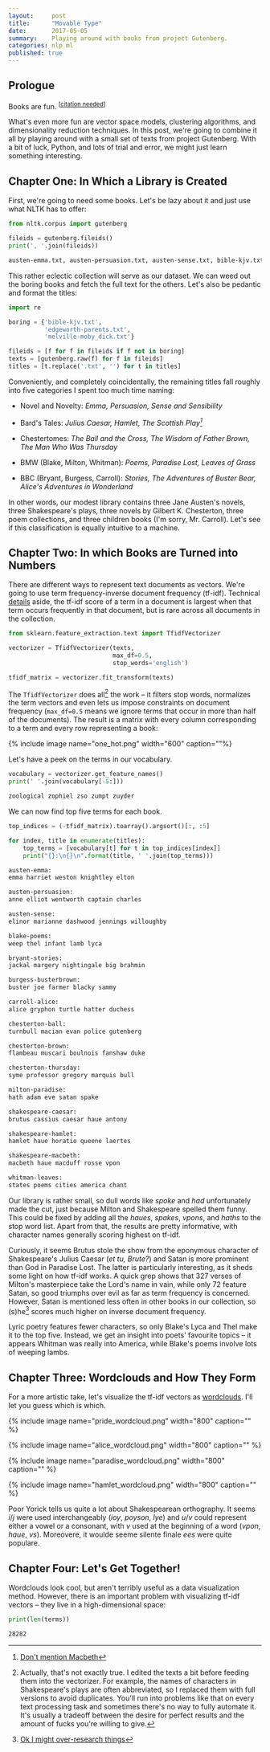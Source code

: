 ```yaml
---
layout:     post
title:      "Movable Type"
date:       2017-05-05
summary:    Playing around with books from project Gutenberg.
categories: nlp ml
published: true
---
```


## Prologue

Books are fun. <sup>[[citation needed](https://xkcd.com/285)]</sup> 

What's even more fun are vector space models, clustering algorithms, and dimensionality reduction techniques. In this post, we're going to combine it all by playing around with a small set of texts from project Gutenberg. With a bit of luck, Python, and lots of trial and error, we might just learn something interesting.

## Chapter One: In Which a Library is Created
First, we're going to need some books. Let's be lazy about it and just use what NLTK has to offer: 

```python
from nltk.corpus import gutenberg

fileids = gutenberg.fileids()
print(', '.join(fileids))
```

```sh
austen-emma.txt, austen-persuasion.txt, austen-sense.txt, bible-kjv.txt, blake-poems.txt, bryant-stories.txt, burgess-busterbrown.txt, carroll-alice.txt, chesterton-ball.txt, chesterton-brown.txt, chesterton-thursday.txt, edgeworth-parents.txt, melville-moby_dick.txt, milton-paradise.txt, shakespeare-caesar.txt, shakespeare-hamlet.txt, shakespeare-macbeth.txt, whitman-leaves.txt
```

This rather eclectic collection will serve as our dataset. We can weed out the boring books and fetch the full text for the others. Let's also be pedantic and format the titles:

```python
import re

boring = {'bible-kjv.txt',
          'edgeworth-parents.txt',
          'melville-moby_dick.txt'}

fileids = [f for f in fileids if f not in boring]
texts = [gutenberg.raw(f) for f in fileids]
titles = [t.replace('.txt', '') for t in titles]
```

Conveniently, and completely coincidentally, the remaining titles fall roughly into five categories I spent too much time naming:
 
- Novel and Novelty: *Emma, Persuasion, Sense and Sensibility*

- Bard's Tales: *Julius Caesar, Hamlet, The Scottish Play[^1]*

- Chestertomes: *The Ball and the Cross, The Wisdom of Father Brown, The Man Who Was Thursday*

- BMW (Blake, Milton, Whitman): *Poems, Paradise Lost, Leaves of Grass*

- BBC (Bryant, Burgess, Carroll): *Stories, The Adventures of Buster Bear, Alice's Adventures in Wonderland*

In other words, our modest library contains three Jane Austen's novels, three Shakespeare's plays, three novels by Gilbert K. Chesterton, three poem collections, and three children books (I'm sorry, Mr. Carroll). Let's see if this classification is equally intuitive to a machine.

## Chapter Two: In which Books are Turned into Numbers
There are different ways to represent text documents as vectors. We're going to use term frequency-inverse document frequency (tf-idf). Technical [details](https://en.wikipedia.org/wiki/Tf–idf) aside, the tf-idf score of a term in a document is largest when that term occurs frequently in that document, but is rare across all documents in the collection. 

```python
from sklearn.feature_extraction.text import TfidfVectorizer

vectorizer = TfidfVectorizer(texts,
                             max_df=0.5,
                             stop_words='english')

tfidf_matrix = vectorizer.fit_transform(texts)
```

The `TfidfVectorizer` does all[^2] the work – it filters stop words, normalizes the term vectors and even lets us impose constraints on document frequency (`max_df=0.5` means we ignore terms that occur in more than half of the documents). The result is a matrix with every column corresponding to a term and every row representing a book:

{% include image name="one_hot.png" width="600" caption=""%}

Let's have a peek on the terms in our vocabulary.
```python
vocabulary = vectorizer.get_feature_names()
print(' '.join(vocabulary[-5:]))
```
```sh
zoological zophiel zso zumpt zuyder
```

We can now find top five terms for each book. 
```python
top_indices = (-tfidf_matrix).toarray().argsort()[:, :5]

for index, title in enumerate(titles):
    top_terms = [vocabulary[t] for t in top_indices[index]]
    print("{}:\n{}\n".format(title, ' '.join(top_terms)))
```

```sh
austen-emma: 
emma harriet weston knightley elton

austen-persuasion:
anne elliot wentworth captain charles

austen-sense:
elinor marianne dashwood jennings willoughby

blake-poems:
weep thel infant lamb lyca

bryant-stories:
jackal margery nightingale big brahmin

burgess-busterbrown:
buster joe farmer blacky sammy

carroll-alice:
alice gryphon turtle hatter duchess

chesterton-ball:
turnbull macian evan police gutenberg

chesterton-brown:
flambeau muscari boulnois fanshaw duke

chesterton-thursday:
syme professor gregory marquis bull

milton-paradise:
hath adam eve satan spake

shakespeare-caesar:
brutus cassius caesar haue antony

shakespeare-hamlet:
hamlet haue horatio queene laertes

shakespeare-macbeth:
macbeth haue macduff rosse vpon

whitman-leaves:
states poems cities america chant
```

Our library is rather small, so dull words like *spoke* and *had* unfortunately made the cut, just because Milton and Shakespeare spelled them funny. This could be fixed by adding all the *haues*, *spakes*, *vpons*, and *haths* to the stop word list. Apart from that, the results are pretty informative, with character names generally scoring highest on tf-idf.

Curiously, it seems Brutus stole the show from the eponymous character of Shakespeare's Julius Caesar (*et tu, Brute?*) and Satan is more prominent than God in Paradise Lost. The latter is particularly interesting, as it sheds some light on how tf-idf works. A quick grep shows that 327 verses of Milton's masterpiece take the Lord's name in vain, while only 72 feature Satan, so good triumphs over evil as far as term frequency is concerned. However, Satan is mentioned less often in other books in our collection, so (s)he[^3] scores much higher on inverse document frequency. 

Lyric poetry features fewer characters, so only Blake's Lyca and Thel make it to the top five. Instead, we get an insight into poets' favourite topics – it appears Whitman was really into America, while Blake's poems involve lots of weeping lambs.


## Chapter Three: Wordclouds and How They Form 
For a more artistic take, let's visualize the tf-idf vectors as [wordclouds](https://github.com/amueller/word_cloud). I'll let you guess which is which.

{% include image name="pride_wordcloud.png" width="800" caption="" %}

{% include image name="alice_wordcloud.png" width="800" caption="" %}

{% include image name="paradise_wordcloud.png" width="800" caption="" %}

{% include image name="hamlet_wordcloud.png" width="800" caption="" %}

Poor Yorick tells us quite a lot about Shakespearean orthography. It seems *i*/*j* were used interchangeably (*ioy*, *poyson*, *lye*) and *u*/*v* could represent either a vowel or a consonant, with *v* used at the beginning of a word (*vpon*, *haue*, *vs*). Moreovere, it woulde seeme silente finale *ees* were quite populare.

## Chapter Four: Let's Get Together!
Wordclouds look cool, but aren't terribly useful as a data visualization method. However, there is an important problem with visualizing tf-idf vectors – they live in a high-dimensional space:

```python
print(len(terms))
```
```sh
28282
```

[^1]: [Don't mention Macbeth](https://www.youtube.com/watch?v=h--HR7PWfp0) 
[^2]: Actually, that's not exactly true. I edited the texts a bit before feeding them into the vectorizer. For example, the names of characters in Shakespeare's plays are often abbreviated, so I replaced them with full versions to avoid duplicates. You'll run into problems like that on every text processing task and sometimes there's no way to fully automate it. It's usually a tradeoff between the desire for perfect results and the amount of fucks you're willing to give. 
[^3]: [Ok I might over-research things](https://en.wikipedia.org/wiki/Sexuality_in_Christian_demonology)
